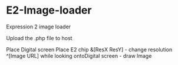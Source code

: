 # E2-Image-loader
Expression 2 image loader

Upload the .php file to host

Place Digital screen
Place E2 chip
&[ResX ResY] - change resolution
^[Image URL] while looking ontoDigital screen - draw lmage
